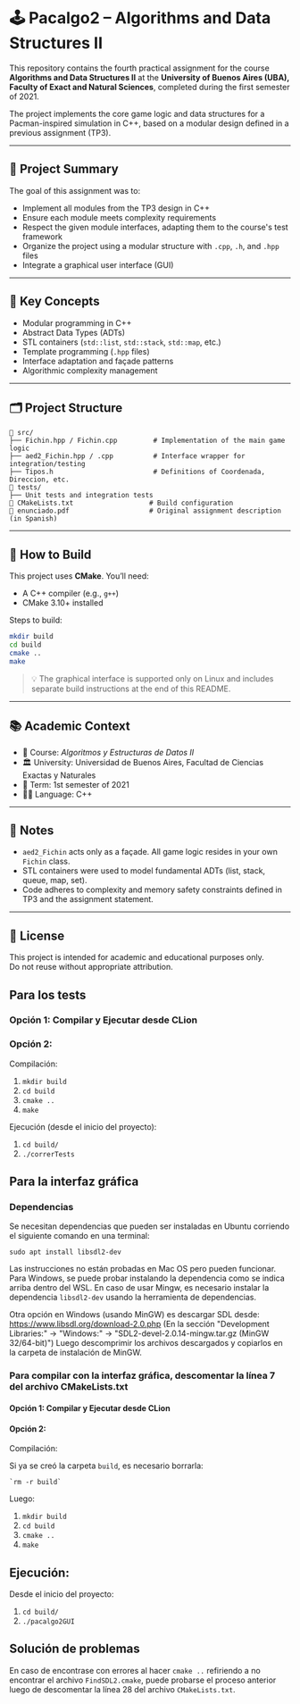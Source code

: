# 🕹️ Pacalgo2 – Algorithms and Data Structures II

This repository contains the fourth practical assignment for the course **Algorithms and Data Structures II** at the **University of Buenos Aires (UBA), Faculty of Exact and Natural Sciences**, completed during the first semester of 2021.

The project implements the core game logic and data structures for a Pacman-inspired simulation in C++, based on a modular design defined in a previous assignment (TP3).

---

## 📌 Project Summary

The goal of this assignment was to:

- Implement all modules from the TP3 design in C++
- Ensure each module meets complexity requirements
- Respect the given module interfaces, adapting them to the course's test framework
- Organize the project using a modular structure with `.cpp`, `.h`, and `.hpp` files
- Integrate a graphical user interface (GUI)

---

## 🧠 Key Concepts

- Modular programming in C++
- Abstract Data Types (ADTs)
- STL containers (`std::list`, `std::stack`, `std::map`, etc.)
- Template programming (`.hpp` files)
- Interface adaptation and façade patterns
- Algorithmic complexity management

---

## 🗂️ Project Structure

```
📁 src/
├── Fichin.hpp / Fichin.cpp         # Implementation of the main game logic
├── aed2_Fichin.hpp / .cpp          # Interface wrapper for integration/testing
├── Tipos.h                         # Definitions of Coordenada, Direccion, etc.
📁 tests/
├── Unit tests and integration tests
📄 CMakeLists.txt                   # Build configuration
📄 enunciado.pdf                    # Original assignment description (in Spanish)
```

---

## 🚀 How to Build

This project uses **CMake**. You’ll need:
- A C++ compiler (e.g., `g++`)
- CMake 3.10+ installed

Steps to build:

```bash
mkdir build
cd build
cmake ..
make
```

> 💡 The graphical interface is supported only on Linux and includes separate build instructions at the end of this README.

---

## 📚 Academic Context

- 📘 Course: *Algoritmos y Estructuras de Datos II*  
- 🏛️ University: Universidad de Buenos Aires, Facultad de Ciencias Exactas y Naturales  
- 📅 Term: 1st semester of 2021  
- 🧑‍💻 Language: C++

---

## 📎 Notes

- `aed2_Fichin` acts only as a façade. All game logic resides in your own `Fichin` class.
- STL containers were used to model fundamental ADTs (list, stack, queue, map, set).
- Code adheres to complexity and memory safety constraints defined in TP3 and the assignment statement.

---

## 🪪 License

This project is intended for academic and educational purposes only.  
Do not reuse without appropriate attribution.



## Para los tests

### Opción 1: Compilar y Ejecutar desde CLion

### Opción 2:

Compilación:

1. `mkdir build`
2. `cd build`
3. `cmake ..`
4. `make`

Ejecución (desde el inicio del proyecto):

1. `cd build/`
2. `./correrTests`

## Para la interfaz gráfica

### Dependencias

Se necesitan dependencias que pueden ser instaladas en Ubuntu corriendo el siguiente comando en una terminal:

    sudo apt install libsdl2-dev


Las instrucciones no están probadas en Mac OS pero pueden funcionar. Para
Windows, se puede probar instalando la dependencia como se indica arriba dentro
del WSL. En caso de usar Mingw, es necesario instalar la dependencia
`libsdl2-dev` usando la herramienta de dependencias.

Otra opción en Windows (usando MinGW) es descargar SDL desde:
https://www.libsdl.org/download-2.0.php
(En la sección "Development Libraries:" -> "Windows:" -> "SDL2-devel-2.0.14-mingw.tar.gz (MinGW 32/64-bit)")
Luego descomprimir los archivos descargados y copiarlos en la carpeta de instalación de MinGW.

### Para compilar con la interfaz gráfica, descomentar la línea 7 del archivo CMakeLists.txt

#### Opción 1: Compilar y Ejecutar desde CLion

#### Opción 2:

Compilación:

Si ya se creó la carpeta `build`, es necesario borrarla:

    `rm -r build`

Luego:

1. `mkdir build`
2. `cd build`
3. `cmake ..`
4. `make`

## Ejecución:

Desde el inicio del proyecto:

1. `cd build/`
2. `./pacalgo2GUI`

## Solución de problemas

En caso de encontrase con errores al hacer `cmake ..` refiriendo a no encontrar el archivo `FindSDL2.cmake`, puede probarse el proceso anterior luego de descomentar la línea 28 del archivo `CMakeLists.txt`.
